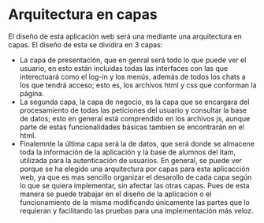 # Arquitectura en capas

El diseño de esta aplicación web será una mediante una arquitectura en capas. El diseño de esta se dividira en 3 capas:
* La capa de presentación, que en genral será todo lo que puede ver el usuario, en esto están incluidas todas las interfaces  con las que interectuará como el log-in y los menús, además de todos los chats a los que tendrá acceso; esto es, los archivos html y css que conforman la página.
* La segunda capa, la capa de negocio, es la capa que se encargara del procesamiento de todas las peticiones del usuario y consultar la base de datos; esto en general está comprendido en los archivos js, aunque parte de estas funcionalidades básicas tambien se encontrarán en el html.
* Finalemnte la última capa será la de datos, que será donde se almacene toda la información de la aplicación y la base de alumnos del itam, utilizada para la autenticación de usuarios.
En general, se puede ver porque se ha elegido una arquitectura por capas para esta aplicacción web, ya que es mas sencillo organizar el desarollo de cada capa según lo que se quiera implementar, sin afectar las otras capas. Pues de esta manera se puede trabajar en el diseño de la aplicación o el funcionamiento de la misma modificando únicamente las partes que lo requieran y facilitando las pruebas para una implementación más veloz.
